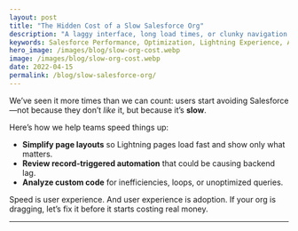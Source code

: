 ```yaml
---
layout: post
title: "The Hidden Cost of a Slow Salesforce Org"
description: "A laggy interface, long load times, or clunky navigation aren’t minor issues—they’re warning signs. Here’s how we tune performance."
keywords: Salesforce Performance, Optimization, Lightning Experience, Admin Tips
hero_image: /images/blog/slow-org-cost.webp
image: /images/blog/slow-org-cost.webp
date: 2022-04-15
permalink: /blog/slow-salesforce-org/
---
```


We’ve seen it more times than we can count: users start avoiding Salesforce—not because they don’t *like* it, but because it’s **slow**.

Here’s how we help teams speed things up:

- **Simplify page layouts** so Lightning pages load fast and show only what matters.
- **Review record-triggered automation** that could be causing backend lag.
- **Analyze custom code** for inefficiencies, loops, or unoptimized queries.

Speed is user experience. And user experience is adoption. If your org is dragging, let’s fix it before it starts costing real money.

---
